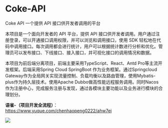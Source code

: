 # Coke-API
Coke API 一个提供 API 接口供开发者调用的平台

本项目是一个面向开发者的 API 平台，提供 API 接口供开发者调用。用户通过注册登录，可以开通接口调用权限，并可以浏览和调用接口，使用 SDK 轻松地在代码中调用接口。每次调用都会进行统计，用户可以根据统计数进行分析和优化。管理员可以发布接口、下线接口、接入接口，并可视化接口的调用情况和数据。

本项目为前后端分离项目，前端主要采用TypeScript、React、Antd Pro等主流开发框架。后端采用Spring Cloud SpringBoot 作为业务框架。通过Springcloud Gateway作为全局网关实现流量控制、负载均衡以及路由管理，使用Mybatis-plus作为持久层技术。使用Apache Dubbo做高性能远程服务调用。同时Nacos作为注册中心，完成服务注册与发现，通过各模块主要功能以及业务进行模块的合理划分。

**语雀-（项目开发全流程）**：https://www.yuque.com/chenhaopeng0222/ahw7ei

![](docs.image1.png)




